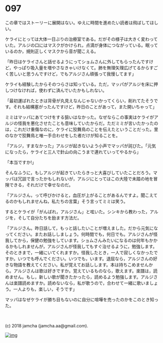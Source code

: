 # 097

この章ではストーリーに展開はない。ゆえに時間を進めたい読者は飛ばしてほしい。  

ケライにとっては大体一日ぶりの治療室である。だがその様子は大きく変わっていた。アルジの口にはマスクがかけられ，点滴が身体につながっている。眠っているのか，規則正しくマスクから音が聞こえる。  

「昨日はケライさんと話せるようにってショムさんに外してもらったんですけど，やっぱり吸入量を増やさなきゃいけなくて。肺を無理矢理広げてるからすごく苦しいと思うんですけど，でもアルジさん頑張って我慢してます」  

ケライも経験したからそのつらさは知っている。ただ，マッパがアルジを床に押しつけなければ，使わずに済んでいたかもしれない。  

「最初運ばれたときは背骨が丸見えなんじゃないかってくらい，削れてたそうです。それも結構塞がったんですけど，昨日のことがあって，また開いちゃって」  

ミミはマッパにあてつけをする狙いはなかった。なぜならこの事実はケライがアルジの怪我を悪化させたことも意味していたからだ。ただミミが言いたかったのは，これだけ重傷なのに，ケライに狡舞鳥のことを伝えたということだった。里のなかで狡舞鳥と唯一手合わせをした者だけが知ることを。  

「アルジ，すまなかった」アルジが起きないよう小声でマッパが詫びた。「元気になったら，ケライと三人で針山の向こうまで連れていってやるから」  

「本当ですか!」  

そんなふうに，もしアルジが起きていたらきっと大喜びしていたことだろう。マッパは冗談で言ったかもしれないが，アルジにとってはこの大陸で未踏の地を冒険できる，それだけで幸せなのだ。  

「アルジさん，って呼びかけると，血圧が上がることがあるんですよ。聞こえてるのかもしれませんね，私たちの言葉」そう言ってミミは笑う。  

するとケライが「がんばれ，アルジさん」と呟いた。シンキから教わった，アルジを，そして自分たちを励ます方法だ。  

「アルジさん。昨日話して，もっと話したいことが増えました。だから元気になってください。またお話ししましょう。何時間でも，何日でも。アルジさんが怪我してから，保健の勉強をしています。ショムさんみたいになるのは何年もかかるかもしれませんが，アルジさんが怪我してもすぐ治せるように，勉強します。そのときまで，一緒にいてくれますか。怪我したとき，一人で寂しくなかったですか。いつでも呼んでください。いつでも，います。退屈なら，アルジさんの好きな物語を教えてください。私が覚えてお話しします。本は持ちこめませんから。アルジさんは歌は好きですか。覚えているものなら，歌えます。楽譜は，読めません。もし，新しい歌が聞きたかったら，読めるよう勉強します。アルジさんは楽譜読めますか。読めないなら，私が歌うので，合わせて一緒に歌いましょう。一人よりも，楽しい，そうです」  

マッパはなぜケライが勝ち目もないのに自分に喧嘩を売ったのかをこのとき知った。  

<br>  
<br>  
(c) 2018 jamcha (jamcha.aa@gmail.com).  

[![img](http://i.creativecommons.org/l/by-nc-sa/4.0/88x31.png)](http://creativecommons.org/licenses/by-nc-sa/4.0/deed)